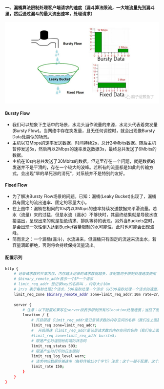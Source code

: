 #### 一、漏桶算法限制处理客户端请求的速度（漏斗算法限流，一大堆流量先到漏斗里，然后通过漏斗的最大流出速率，处理请求）
![image](https://github.com/firechiang/kubernetes-study/blob/master/nginx/images/leak_bucket.png)
#### Bursty Flow
 - 我们可以想象下生活中的场景，水龙头当作流量的来源，水龙头代表着突发量(Bursty Flow)。当网络中存在突发量，且无任何调控时，就会出现像Bursty Data处类似的场景。
 - 主机以12Mbps的速率发送数据，时间持续2s，总计24Mbits数据。随后主机暂停发送5s，然后再以2Mbps的速率发送数据3s，最终总共发送了6Mbits的数据。
 - 主机在10s内总共发送了30Mbits的数据。但这里存在一个问题，就是数据的发送并不是平滑的，存在一个较大的波峰。若所有的流量都是如此的传输方式，会出现"旱的旱死涝的涝死"，对系统并不是特别的友好。
 
#### Fixed Flow
 - 为了解决Bursty Flow场景的问题。已知：漏桶(Leaky Bucket)出现了，漏桶具有固定的流出速率、固定的容量大小。
 - 在上图中：漏桶在相同的10s内以3Mbps的速率持续发送数据来平滑流量。若水（流量）来的过猛，但是水流（漏水）不够快时，其最终结果就是导致水直接溢出，呈现出来的就是拒绝请求、排队等待的表现。另外当Buckets空时，是会出现一次性倒入达到Bucket容量限制的水可能性，此时也可能会出现波峰。
 - 简而言之：一个漏桶(漏斗)，水流进来，但漏桶只有固定的流速来流出水，若容量满即拒绝，否则将会持续保持流量流出。
 
#### 配置示列
```bash
http {
    # 记录请求数的共享内存，内存越大记录的请求数就越多，该配置用于限制处理速度使用
    # $binary_remote_addr表示一个IP一个请求
    # limit_req_addr 是记录key的名称叫 ，内存大小10m
    # 2r/s 表示每秒处理2个请求，500毫秒处理一个请求（以500毫秒处理一个请求的速度，去处理请求（简单理解：就是每500毫秒消费一个请求））
    limit_req_zone $binary_remote_addr zone=limit_req_addr:10m rate=2r/s;
    
    server {
        # 注意：以下配置如果写在server段表示限制所有的location处理速度；当然下面的配置是在location段，限制的是单个location
        location / {
            # 开启限速（limit_req_addr是记录请求数的内存空间的名称（我们在上面配置了）
            limit_req zone=limit_req_addr;
            #  开启限速（limit_req_addr是记录请求数的内存空间的名称（我们在上面配置了），burst=5 表示漏斗的大小，就是最多有多少个请求在等待处理，一般不建议配置漏斗大小）
            #limit_req zone=limit_req_addr burst=5;
            # 限速产生时返回给前端的状态码
            limit_req_status 503;
            # 限速产生时打印的日志级别
            limit_req_log_level warn;
            # 请求响应数据传输速率（每秒传输150个字节）注意：这个一般不配置，这个配置用于测试限速，有了这个配置响应就比较慢，就能查看限速是否生效
            limit_rate 150;
        }
    }
}
``` 
